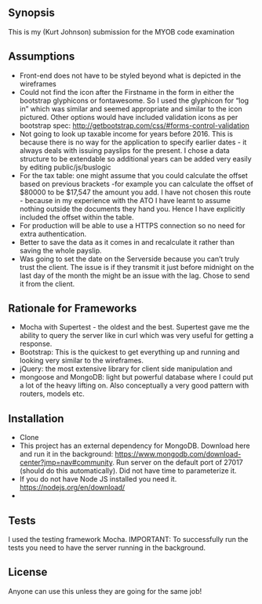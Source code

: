 ## Synopsis

This is my (Kurt Johnson) submission for the MYOB code examination

## Assumptions

* Front-end does not have to be styled beyond what is depicted in the wireframes
* Could not find the icon after the Firstname in the form in either the bootstrap glyphicons or fontawesome. So I used the glyphicon for “log in” which was similar and seemed appropriate and similar to the icon pictured. Other options would have included validation icons as per bootstrap spec: http://getbootstrap.com/css/#forms-control-validation
* Not going to look up taxable income for years before 2016. This is because there is no way for the application to specify earlier dates - it always deals with issuing payslips for the present. I chose a data structure to be extendable so additional years can be added very easily by editing public/js/buslogic
* For the tax table: one might assume that you could calculate the offset based on previous brackets -for example you can calculate the offset of $80000 to be $17,547 the amount you add. I have not chosen this route - because in my experience with the ATO I have learnt to assume nothing outside the documents they hand you. Hence I have explicitly included the offset within the table.
* For production will be able to use a HTTPS connection so no need for extra authentication.
* Better to save the data as it comes in and recalculate it rather than saving the whole payslip.
* Was going to set the date on the Serverside because you can’t truly trust the client. The issue is if they transmit it just before midnight on the last day of the month the might be an issue with the lag. Chose to send it from the client.

## Rationale for Frameworks
* Mocha with Supertest - the oldest and the best. Supertest gave me the ability to query the server like in curl which was very useful for getting a response.
* Bootstrap: This is the quickest to get everything up and running and looking very similar to the wireframes.
* jQuery: the most extensive library for client side manipulation and 
* mongoose and MongoDB: light but powerful database where I could put a lot of the heavy lifting on. Also conceptually a very good pattern with routers, models etc. 


## Installation

* Clone 
* This project has an external dependency for MongoDB. Download here and run it in the background: https://www.mongodb.com/download-center?jmp=nav#community. Run server on the default port of 27017 (should do this automatically). Did not have time to parameterize it.
* If you do not have Node JS installed you need it. https://nodejs.org/en/download/
* 


## Tests

I used the testing framework Mocha. IMPORTANT: To successfully run the tests you need to have the server running in the background.

## License

Anyone can use this unless they are going for the same job!